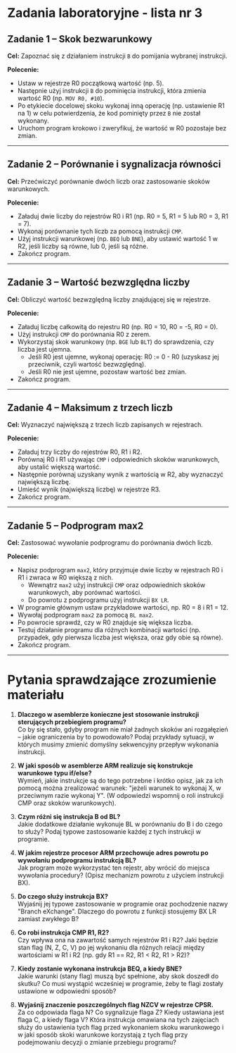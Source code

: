 # Zadania laboratoryjne - lista nr 3

## Zadanie 1 – Skok bezwarunkowy

**Cel:** Zapoznać się z działaniem instrukcji `B` do pomijania wybranej instrukcji.

**Polecenie:**
- Ustaw w rejestrze R0 początkową wartość (np. 5).
- Następnie użyj instrukcji `B` do pominięcia instrukcji, która zmienia wartość R0 (np. `MOV R0, #10`).
- Po etykiecie docelowej skoku wykonaj inną operację (np. ustawienie R1 na 1) w celu potwierdzenia, że kod pominięty przez `B` nie został wykonany.
- Uruchom program krokowo i zweryfikuj, że wartość w R0 pozostaje bez zmian.

---

## Zadanie 2 – Porównanie i sygnalizacja równości

**Cel:** Przećwiczyć porównanie dwóch liczb oraz zastosowanie skoków warunkowych.

**Polecenie:**
- Załaduj dwie liczby do rejestrów R0 i R1 (np. R0 = 5, R1 = 5 lub R0 = 3, R1 = 7).
- Wykonaj porównanie tych liczb za pomocą instrukcji `CMP`.
- Użyj instrukcji warunkowej (np. `BEQ` lub `BNE`), aby ustawić wartość 1 w R2, jeśli liczby są równe, lub 0, jeśli są różne.
- Zakończ program.

---

## Zadanie 3 – Wartość bezwzględna liczby

**Cel:** Obliczyć wartość bezwzględną liczby znajdującej się w rejestrze.

**Polecenie:**
- Załaduj liczbę całkowitą do rejestru R0 (np. R0 = 10, R0 = -5, R0 = 0).
- Użyj instrukcji `CMP` do porównania R0 z zerem.
- Wykorzystaj skok warunkowy (np. `BGE` lub `BLT`) do sprawdzenia, czy liczba jest ujemna.
  - Jeśli R0 jest ujemne, wykonaj operację: R0 := 0 - R0 (uzyskasz jej przeciwnik, czyli wartość bezwzględną).
  - Jeśli R0 nie jest ujemne, pozostaw wartość bez zmian.
- Zakończ program.

---

## Zadanie 4 – Maksimum z trzech liczb

**Cel:** Wyznaczyć największą z trzech liczb zapisanych w rejestrach.

**Polecenie:**
- Załaduj trzy liczby do rejestrów R0, R1 i R2.
- Porównaj R0 i R1 używając `CMP` i odpowiednich skoków warunkowych, aby ustalić większą wartość.
- Następnie porównaj uzyskany wynik z wartością w R2, aby wyznaczyć największą liczbę.
- Umieść wynik (największą liczbę) w rejestrze R3.
- Zakończ program.

---

## Zadanie 5 – Podprogram max2

**Cel:** Zastosować wywołanie podprogramu do porównania dwóch liczb.

**Polecenie:**
- Napisz podprogram `max2`, który przyjmuje dwie liczby w rejestrach R0 i R1 i zwraca w R0 większą z nich.
  - Wewnątrz `max2` użyj instrukcji `CMP` oraz odpowiednich skoków warunkowych, aby porównać wartości.
  - Do powrotu z podprogramu użyj instrukcji `BX LR`.
- W programie głównym ustaw przykładowe wartości, np. R0 = 8 i R1 = 12.
- Wywołaj podprogram `max2` za pomocą `BL max2`.
- Po powrocie sprawdź, czy w R0 znajduje się większa liczba.
- Testuj działanie programu dla różnych kombinacji wartości (np. przypadek, gdy pierwsza liczba jest większa, oraz gdy obie są równe).
- Zakończ program.

---

# Pytania sprawdzające zrozumienie materiału

1. **Dlaczego w asemblerze konieczne jest stosowanie instrukcji sterujących przebiegiem programu?**  
   Co by się stało, gdyby program nie miał żadnych skoków ani rozgałęzień – jakie ograniczenia by to powodowało? Podaj przykłady sytuacji, w których musimy zmienić domyślny sekwencyjny przepływ wykonania instrukcji.

2. **W jaki sposób w asemblerze ARM realizuje się konstrukcje warunkowe typu if/else?**  
   Wymień, jakie instrukcje są do tego potrzebne i krótko opisz, jak za ich pomocą można zrealizować warunek: "jeżeli warunek to wykonaj X, w przeciwnym razie wykonaj Y". (W odpowiedzi wspomnij o roli instrukcji CMP oraz skoków warunkowych).

3. **Czym różni się instrukcja B od BL?**  
   Jakie dodatkowe działanie wykonuje BL w porównaniu do B i do czego to służy? Podaj typowe zastosowanie każdej z tych instrukcji w programie.

4. **W jakim rejestrze procesor ARM przechowuje adres powrotu po wywołaniu podprogramu instrukcją BL?**  
   Jak program może wykorzystać ten rejestr, aby wrócić do miejsca wywołania procedury? (Opisz mechanizm powrotu z użyciem instrukcji BX).

5. **Do czego służy instrukcja BX?**  
   Wyjaśnij jej typowe zastosowanie w programie oraz pochodzenie nazwy "Branch eXchange". Dlaczego do powrotu z funkcji stosujemy BX LR zamiast zwykłego B?

6. **Co robi instrukcja CMP R1, R2?**  
   Czy wpływa ona na zawartość samych rejestrów R1 i R2? Jaki będzie stan flag (N, Z, C, V) po jej wykonaniu dla różnych relacji między wartościami w R1 i R2 (np. gdy R1 == R2, R1 < R2, R1 > R2)?

7. **Kiedy zostanie wykonana instrukcja BEQ, a kiedy BNE?**  
   Jakie warunki (stany flag) muszą być spełnione, aby skok doszedł do skutku? Co musi wystąpić wcześniej w programie, żeby te flagi zostały ustawione w odpowiedni sposób?

8. **Wyjaśnij znaczenie poszczególnych flag NZCV w rejestrze CPSR.**  
   Za co odpowiada flaga N? Co sygnalizuje flaga Z? Kiedy ustawiana jest flaga C, a kiedy flaga V? Która instrukcja omawiana na tych zajęciach służy do ustawienia tych flag przed wykonaniem skoku warunkowego i w jaki sposób skoki warunkowe korzystają z tych flag przy podejmowaniu decyzji o zmianie przebiegu programu?
